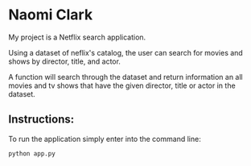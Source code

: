 # Naomi Clark

My project is a Netflix search application.

Using a dataset of neflix's catalog, the user can search for movies and shows by director, title, and actor.

A function will search through the dataset and return information an all movies and tv shows that have the given director, title or actor in the dataset.

## Instructions:

To run the application simply enter into the command line:

    python app.py

